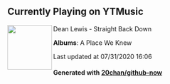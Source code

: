 ## Currently Playing on YTMusic

[<img align="left" width="100" src="https://lh3.googleusercontent.com/owSnY-NluU6TbQ7PDePTTCZ00tfwSpsA7NjxE4HdP6KfdmIX1Oet7BvrwWmMzG9XJny2b3KHRM77ssQo">](https://music.youtube.com/channel/UCUC_Qp7oUMwi4BIN2XH6G7Q)

Dean Lewis - Straight Back Down

**Albums**: A Place We Knew

Last updated at 07/31/2020 16:06

#### Generated with [20chan/github-now](https://github.com/20chan/github-now)


<!--
**20chan/20chan** is a ✨ _special_ ✨ repository because its `README.md` (this file) appears on your GitHub profile.

Here are some ideas to get you started:

- 🔭 I’m currently working on ...
- 🌱 I’m currently learning ...
- 👯 I’m looking to collaborate on ...
- 🤔 I’m looking for help with ...
- 💬 Ask me about ...
- 📫 How to reach me: ...
- 😄 Pronouns: ...
- ⚡ Fun fact: ...
-->

